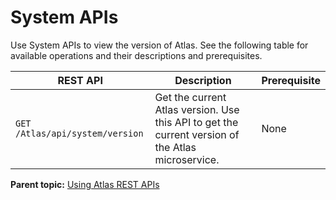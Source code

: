 # System APIs

Use System APIs to view the version of Atlas. See the following table for available operations and their descriptions and prerequisites.

| REST API | Description | Prerequisite |
| --- | --- | --- |
| `GET /Atlas/api/system/version` | Get the current Atlas version. Use this API to get the current version of the Atlas microservice. | None |

**Parent topic:** [Using Atlas REST APIs](https://github.com/PlutoZhang/test/tree/549112db023388c89a9750459e98a7b204fad073/topics/usingatlasrestapis.md)

